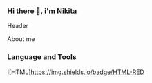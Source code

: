 ### Hi there 👋, i'm Nikita

Header

About me

### Language and Tools
![HTML]https://img.shields.io/badge/HTML-RED